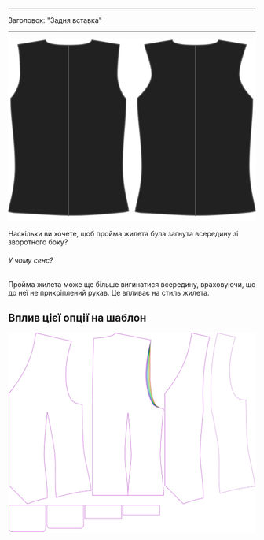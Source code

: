 - - -
Заголовок: "Задня вставка"
- - -

![Задня вставка](backinset.svg)

Наскільки ви хочете, щоб пройма жилета була загнута всередину зі зворотного боку?

<Note>

###### У чому сенс?

Пройма жилета може ще більше вигинатися всередину, враховуючи, що до неї не прикріплений рукав.
Це впливає на стиль жилета.

</Note>

## Вплив цієї опції на шаблон

![На цьому зображенні показано вплив цієї опції шляхом накладання декількох варіантів, які мають різне значення для цієї опції](wahid_backinset_sample.svg "Вплив цієї опції на шаблон")
